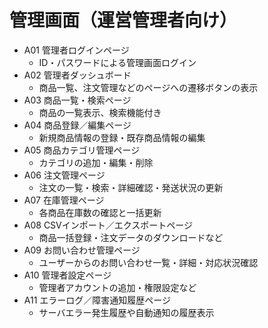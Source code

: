# 管理画面（運営管理者向け）
 - A01 管理者ログインページ
    - ID・パスワードによる管理画面ログイン
 - A02 管理者ダッシュボード
   - 商品一覧、注文管理などのページへの遷移ボタンの表示
 - A03 商品一覧・検索ページ
   - 商品の一覧表示、検索機能付き
 - A04 商品登録／編集ページ
   - 新規商品情報の登録・既存商品情報の編集
 - A05 商品カテゴリ管理ページ
   - カテゴリの追加・編集・削除
 - A06 注文管理ページ
   - 注文の一覧・検索・詳細確認・発送状況の更新
 - A07 在庫管理ページ
   - 各商品在庫数の確認と一括更新
 - A08 CSVインポート／エクスポートページ
   - 商品一括登録・注文データのダウンロードなど
 - A09 お問い合わせ管理ページ
   - ユーザーからのお問い合わせ一覧・詳細・対応状況確認
 - A10 管理者設定ページ
   - 管理者アカウントの追加・権限設定など
 - A11 エラーログ／障害通知履歴ページ
   - サーバエラー発生履歴や自動通知の履歴表示